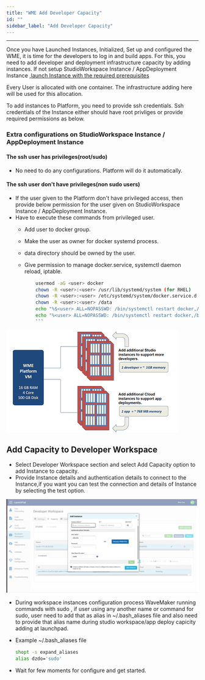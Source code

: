 ```yaml
---
title: "WME Add Developer Capacity"
id: ""
sidebar_label: "Add Developer Capacity"
---
```

---

Once you have Launched Instances, Initialized, Set up and configured the WME, it is time for the developers to log in and build apps. For this, you need to add developer and deployment infrastructure capacity by adding instances.
If not setup StudioWorkspace Instance / AppDeployment Instance ,[launch Instance with the required prerequisites](/learn/on-premise/prerequisites)

Every User is allocated with one container. The infrastructure adding here will be used for this allocation.

To add instances to Platform, you need to provide ssh credentials.
Ssh credentials of the Instance either should have root privliges or provide required permissions as below.

### Extra configurations on StudioWorkspace Instance / AppDeployment Instance

#### The ssh user has privileges(root/sudo)

- No need to do any configurations. Platform will do it automatically.

#### The ssh user don't have privileges(non sudo users)

- If the user given to the Platform don't have privileged access, then provide below permission for the user given on StudioWorkspace Instance / AppDeployment Instance.
- Have to execute these commands from privileged user.
  - Add user to docker group.
  - Make the user as owner for docker systemd process.
  - data directory should be owned by the user.
  - Give permission to manage docker.service, systemctl daemon reload, iptable.

    ```bash
        usermod -aG <user> docker
        chown -R <user>:<user> /usr/lib/systemd/system (for RHEL)
        chown -R <user>:<user> /etc/systemd/system/docker.service.d   (for ubuntu)
        chown -R <user>:<user> /data
        echo "%$<user> ALL=NOPASSWD: /bin/systemctl restart docker,/bin/systemctl daemon-reload,/usr/sbin/iptables" >> /etc/sudoers.d/<sudoers-file-name> (for RHEL)
        echo "%<user> ALL=NOPASSWD: /bin/systemctl restart docker,/bin/systemctl daemon-reload,/sbin/iptables" >> /etc/sudoers.d/<sudoers-file-name>  (for ubuntu)
        ```

[![wme instance](/learn/assets/wme-setup/configuring-wme/WME_instance.png)](/learn/assets/wme-setup/configuring-wme/WME_instance.png)

## Add Capacity to Developer Workspace

- Select Developer Workspace section and select Add Capacity option to add Instance to capacity.
- Provide Instance details and authentication details to connect to the Instance,if you want you can test the connection and details of Instance by selecting the test option.

[![workspace capacity](/learn/assets/wme-setup/configuring-wme/workspace-capacity.png)](/learn/assets/wme-setup/configuring-wme/workspace-capacity.png)

- During workspace instances configuration process WaveMaker running commands with sudo , if user using any another name or command for sudo, user need to add that as alias in ~/.bash_aliases file and also need to provide that alias name during studio workspace/app deploy capicity adding at launchpad.
- Example ~/.bash_aliases file
  
  ```bash
  shopt -s expand_aliases
  alias dzdo='sudo'
  ```

- Wait for few moments for configure and get started.
